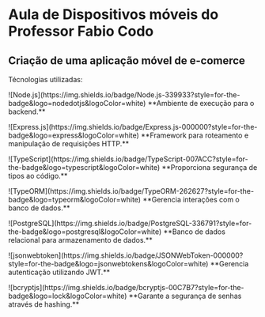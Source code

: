 # Aula de Dispositivos móveis do Professor Fabio Codo
## Criação de uma aplicação móvel de e-comerce

Técnologias utilizadas:

<div>
  <p>
  ![Node.js](https://img.shields.io/badge/Node.js-339933?style=for-the-badge&logo=nodedotjs&logoColor=white) 
  **Ambiente de execução para o backend.**
  </p>
  <p>
  ![Express.js](https://img.shields.io/badge/Express.js-000000?style=for-the-badge&logo=express&logoColor=white) 
  **Framework para roteamento e manipulação de requisições HTTP.**
  </p>
  <p>
  ![TypeScript](https://img.shields.io/badge/TypeScript-007ACC?style=for-the-badge&logo=typescript&logoColor=white) 
  **Proporciona segurança de tipos ao código.**
  </p>
  <p>
  ![TypeORM](https://img.shields.io/badge/TypeORM-262627?style=for-the-badge&logo=typeorm&logoColor=white) 
  **Gerencia interações com o banco de dados.**
  </p>
  <p>
  ![PostgreSQL](https://img.shields.io/badge/PostgreSQL-336791?style=for-the-badge&logo=postgresql&logoColor=white) 
  **Banco de dados relacional para armazenamento de dados.**
  </p>
  <p>
  ![jsonwebtoken](https://img.shields.io/badge/JSONWebToken-000000?style=for-the-badge&logo=jsonwebtokens&logoColor=white) 
  **Gerencia autenticação utilizando JWT.**
  </p>
  <p>
  ![bcryptjs](https://img.shields.io/badge/bcryptjs-00C7B7?style=for-the-badge&logo=lock&logoColor=white)  
  **Garante a segurança de senhas através de hashing.**
  </p>
</div>
